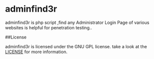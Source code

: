 # adminfind3r
adminfind3r is php script ,find any  Administrator Login Page of various websites  is helpful for penetration testing..


##License

adminfind3r is licensed under the GNU GPL license. take a look at the [LICENSE](https://github.com/23y4d/adminfind3r/blob/master/LICENSE) for more information.

